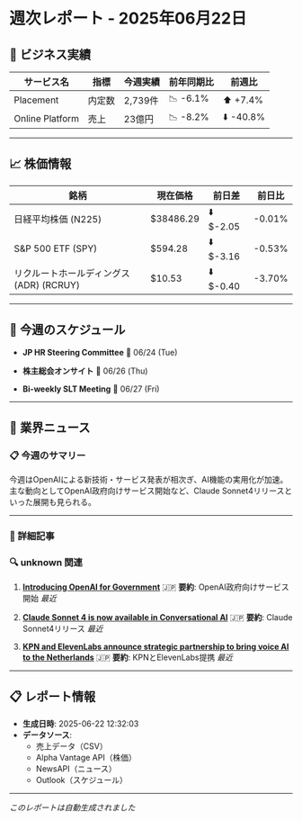 # 週次レポート - 2025年06月22日

## 💼 ビジネス実績

| サービス名 | 指標 | 今週実績 | 前年同期比 | 前週比 |
|------------|------|----------|------------|--------|
| Placement | 内定数 | 2,739件 | 📉 -6.1% | ⬆️ +7.4% |
| Online Platform | 売上 | 23億円 | 📉 -8.2% | ⬇️ -40.8% |

---

## 📈 株価情報

| 銘柄 | 現在価格 | 前日差 | 前日比 |
|------|----------|--------|--------|
| 日経平均株価 (N225) | $38486.29 | ⬇️ $-2.05 | -0.01% |
| S&P 500 ETF (SPY) | $594.28 | ⬇️ $-3.16 | -0.53% |
| リクルートホールディングス (ADR) (RCRUY) | $10.53 | ⬇️ $-0.40 | -3.70% |

---

## 📅 今週のスケジュール

- **JP HR Steering Committee**
  📅 06/24 (Tue)

- **株主総会オンサイト**
  📅 06/26 (Thu)

- **Bi-weekly SLT Meeting**
  📅 06/27 (Fri)



---

## 📰 業界ニュース

### 📋 今週のサマリー

今週はOpenAIによる新技術・サービス発表が相次ぎ、AI機能の実用化が加速。 主な動向としてOpenAI政府向けサービス開始など、Claude Sonnet4リリースといった展開も見られる。

---

### 📄 詳細記事


### 🔍 unknown 関連

1. **[Introducing OpenAI for Government](https://openai.com/global-affairs/introducing-openai-for-government)**
   🇯🇵 **要約**: OpenAI政府向けサービス開始
   *最近*

2. **[Claude Sonnet 4 is now available in Conversational AI](https://elevenlabs.io/blog/claude-sonnet-4-is-now-available-in-conversational-ai)**
   🇯🇵 **要約**: Claude Sonnet4リリース
   *最近*

3. **[KPN and ElevenLabs announce strategic partnership to bring voice AI to the Netherlands](https://elevenlabs.io/blog/KPN)**
   🇯🇵 **要約**: KPNとElevenLabs提携
   *最近*



---

## 📋 レポート情報

- **生成日時**: 2025-06-22 12:32:03
- **データソース**: 
  - 売上データ（CSV）
  - Alpha Vantage API（株価）
  - NewsAPI（ニュース）
  - Outlook（スケジュール）

---

*このレポートは自動生成されました*
